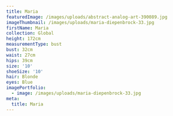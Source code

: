 ```yaml
---
title: Maria
featuredImage: /images/uploads/abstract-analog-art-390089.jpg
imageThumbnail: /images/uploads/maria-diepenbrock-33.jpg
firstName: Maria
collection: Global
height: 172cm
measurementType: bust
bust: 32cm
waist: 27cm
hips: 39cm
size: '10'
shoeSize: '10'
hair: Blonde
eyes: Blue
imagePortfolio:
  - image: /images/uploads/maria-diepenbrock-33.jpg
meta:
  title: Maria
---
```


